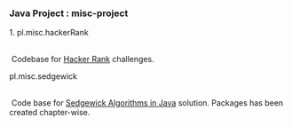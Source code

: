 <h3>Java Project : misc-project</h3>

<p>1. pl.misc.hackerRank<p><br>
&nbsp;Codebase for <a href="https://www.hackerrank.com/__pallav"> Hacker Rank</a> challenges.

<p>pl.misc.sedgewick</p><br/>
&nbsp;Code base for <a href="http://algs4.cs.princeton.edu/home/">Sedgewick Algorithms in Java</a> solution. Packages has been created chapter-wise.
